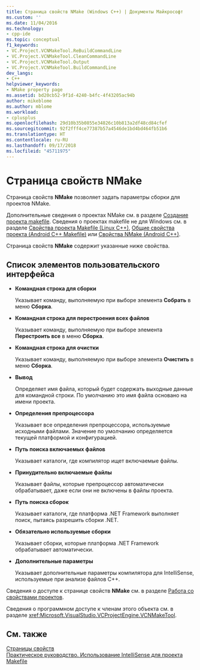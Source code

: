 ```yaml
---
title: Страница свойств NMake (Windows C++) | Документы Майкрософт
ms.custom: ''
ms.date: 11/04/2016
ms.technology:
- cpp-ide
ms.topic: conceptual
f1_keywords:
- VC.Project.VCNMakeTool.ReBuildCommandLine
- VC.Project.VCNMakeTool.CleanCommandLine
- VC.Project.VCNMakeTool.Output
- VC.Project.VCNMakeTool.BuildCommandLine
dev_langs:
- C++
helpviewer_keywords:
- NMake property page
ms.assetid: bd20cb52-9f1d-4240-b4fc-4f43205ac94b
author: mikeblome
ms.author: mblome
ms.workload:
- cplusplus
ms.openlocfilehash: 29d10b35b0855e34826c10b813a2df48cd84cfef
ms.sourcegitcommit: 92f2fff4ce77387b57a4546de1bd4bd464fb51b6
ms.translationtype: HT
ms.contentlocale: ru-RU
ms.lasthandoff: 09/17/2018
ms.locfileid: "45711975"
---
```

# <a name="nmake-property-page"></a>Страница свойств NMake
Страница свойств **NMake** позволяет задать параметры сборки для проектов NMake.  
  
Дополнительные сведения о проектах NMake см. в разделе [Создание проекта makefile](../ide/creating-a-makefile-project.md). Сведения о проектах makefile не для Windows см. в разделе [Свойства проекта Makefile (Linux C++)](../linux/prop-pages/makefile-linux.md), [Общие свойства проекта (Android C++ Makefile)](/visualstudio/cross-platform/general-makefile-android-prop-page) или [Свойства NMake (Android C++)](/visualstudio/cross-platform/nmake-android-prop-page).
  
Страница свойств **NMake** содержит указанные ниже свойства.  
  
## <a name="uielement-list"></a>Список элементов пользовательского интерфейса  

- **Командная строка для сборки**

   Указывает команду, выполняемую при выборе элемента **Собрать** в меню **Сборка**.  
  
- **Командная строка для перестроения всех файлов**

   Указывает команду, выполняемую при выборе элемента **Перестроить все** в меню **Сборка**.  
  
- **Командная строка для очистки**

   Указывает команду, выполняемую при выборе элемента **Очистить** в меню **Сборка**.  
  
- **Вывод**

   Определяет имя файла, который будет содержать выходные данные для командной строки. По умолчанию это имя файла основано на имени проекта.  
  
- **Определения препроцессора**

   Указывает все определения препроцессора, используемые исходными файлами. Значение по умолчанию определяется текущей платформой и конфигурацией.  
  
- **Путь поиска включаемых файлов**

   Указывает каталоги, где компилятор ищет включаемые файлы.  
  
- **Принудительно включаемые файлы**

   Указывает файлы, которые препроцессор автоматически обрабатывает, даже если они не включены в файлы проекта.  
  
- **Путь поиска сборок**

   Указывает каталоги, где платформа .NET Framework выполняет поиск, пытаясь разрешить сборки .NET.  
  
- **Обязательно используемые сборки**

   Указывает сборки, которые платформа .NET Framework обрабатывает автоматически.  
  
- **Дополнительные параметры**

   Указывает дополнительные параметры компилятора для IntelliSense, используемые при анализе файлов C++.  
  
Сведения о доступе к странице свойств **NMake** см. в разделе [Работа со свойствами проектов](../ide/working-with-project-properties.md).  
  
Сведения о программном доступе к членам этого объекта см. в разделе <xref:Microsoft.VisualStudio.VCProjectEngine.VCNMakeTool>.  
  
## <a name="see-also"></a>См. также  
 [Страницы свойств](../ide/property-pages-visual-cpp.md)   
 [Практическое руководство. Использование IntelliSense для проекта Makefile](../ide/how-to-enable-intellisense-for-makefile-projects.md)